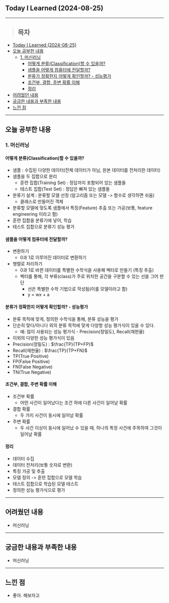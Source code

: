 ## Today I Learned (2024-08-25)
---
> ## 목차
- [Today I Learned (2024-08-25)](#today-i-learned-2024-08-25)
- [오늘 공부한 내용](#오늘-공부한-내용)
  - [1. 머신러닝](#1-머신러닝)
    - [어떻게 분류(Classification)할 수 있을까?](#어떻게-분류classification할-수-있을까)
    - [샘플을 어떻게 컴퓨터에 전달할까?](#샘플을-어떻게-컴퓨터에-전달할까)
    - [분류가 정확한지 어떻게 확인할까? - 성능평가](#분류가-정확한지-어떻게-확인할까---성능평가)
    - [조건부, 결합, 주변 확률 이해](#조건부-결합-주변-확률-이해)
    - [정리](#정리)
- [어려웠던 내용](#어려웠던-내용)
- [궁금한 내용과 부족한 내용](#궁금한-내용과-부족한-내용)
- [느낀 점](#느낀-점)
---

## 오늘 공부한 내용
### 1. 머신러닝
#### 어떻게 분류(Classification)할 수 있을까?
- 샘플 : 수집된 다양한 데이터(전체 데이터가 아님, 원본 데이터를 전처리한 데이터)
- 샘플을 두 집합으로 분리
  - 훈련 집합(Training Set) : 정답까지 포함되어 있는 샘플들
  - 테스트 집합(Test Set) : 정답은 빠져 있는 샘플들
- 분류기 설계 : 분류할 모델 선정 (알고리즘 또는 모델 -> 함수로 생각하면 쉬움)
  - 클래스로 만들어진 객체
- 분류할 모델에 맞도록 샘플에서 특징(Feature) 추출 또는 가공(보통, feature engineering 이라고 함)
- 훈련 집합을 분류기에 넣어, 학습
- 테스트 집합으로 분류기 성능 평가
  
#### 샘플을 어떻게 컴퓨터에 전달할까?
- 변환하기
  - 0과 1로 이루어진 데이터로 변환하기
- 행렬로 처리하기
  - 0과 1로 바뀐 데이터를 특별한 수학식을 사용해 벡터로 만들기 (특징 추출)
  - 벡터를 통해, 각 부류(class)가 주로 위치한 공간을 구분할 수 있는 선을 그어 판단
    - 선은 특별한 수학 기법으로 작성됨(이를 모델이라고 함)
    - y = wx + a

#### 분류가 정확한지 어떻게 확인할까? - 성능평가
- 분류 목적에 맞게, 정의한 수학식을 통해, 분류 성능을 평가
- 단순히 맞다/아니다 외의 분류 목적에 맞게 다양항 성능 평가식이 있을 수 있다.
  - 예: 많이 사용되는 성능 평가식 - Precision(정밀도), Recall(재현율)
- 이외의 다양한 성능 평가식이 있음
- Precision(정밀도) : $\frac{TP}{TP+FP}$
- Recall(재현율) : $\frac{TP}{TP+FN}$
- TP(True Positive)
- FP(False Positive)
- FN(False Negative)
- TN(True Negative)

#### 조건부, 결합, 주변 확률 이해
- 조건부 확률
  - 어떤 사건이 일어났다는 조건 하에 다른 사건이 일어날 확률
- 결합 확률
  - 두 가지 사건이 동시에 일어날 확률
- 주변 확률
  - 두 사건 이상이 동시에 일어났 수 있을 때, 하나의 특정 사건에 주목하여 그것이 일어날 확률

#### 정리
- 데이터 수집
- 데이터 전처리(보통 숫자로 변환)
- 특징 가공 및 추출
- 모델 정의 -> 훈련 집합으로 모델 학습
- 테스트 집합으로 학습된 모델 테스트
- 정의한 성능 평가식으로 평가

---
## 어려웠던 내용
- 머신러닝
---
## 궁금한 내용과 부족한 내용
- 머신러닝
---
## 느낀 점
- 좋아. 해보자고

<!-- <img src="이미지 주소" width="100%" height="100%"/> -->
